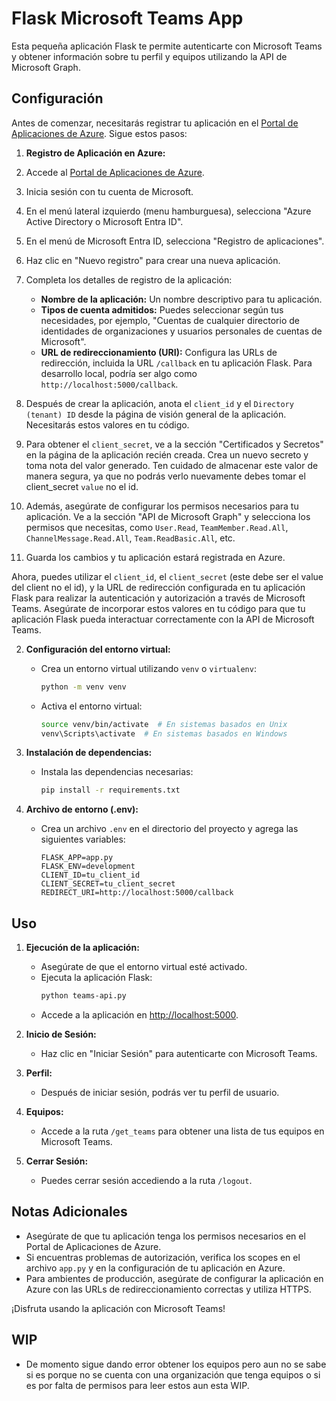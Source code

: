 # Flask Microsoft Teams App

Esta pequeña aplicación Flask te permite autenticarte con Microsoft Teams y obtener información sobre tu perfil y equipos utilizando la API de Microsoft Graph.

## Configuración

Antes de comenzar, necesitarás registrar tu aplicación en el [Portal de Aplicaciones de Azure](https://portal.azure.com/). Sigue estos pasos:


1. **Registro de Aplicación en Azure:**

1. Accede al [Portal de Aplicaciones de Azure](https://portal.azure.com/).

2. Inicia sesión con tu cuenta de Microsoft.

3. En el menú lateral izquierdo (menu hamburguesa), selecciona "Azure Active Directory o Microsoft Entra ID".

4. En el menú de Microsoft Entra ID, selecciona "Registro de aplicaciones".

5. Haz clic en "Nuevo registro" para crear una nueva aplicación.

6. Completa los detalles de registro de la aplicación:
   - **Nombre de la aplicación:** Un nombre descriptivo para tu aplicación.
   - **Tipos de cuenta admitidos:** Puedes seleccionar según tus necesidades, por ejemplo, "Cuentas de cualquier directorio de identidades de organizaciones y usuarios personales de cuentas de Microsoft".
   - **URL de redireccionamiento (URI):** Configura las URLs de redirección, incluida la URL `/callback` en tu aplicación Flask. Para desarrollo local, podría ser algo como `http://localhost:5000/callback`.

7. Después de crear la aplicación, anota el `client_id` y el `Directory (tenant) ID` desde la página de visión general de la aplicación. Necesitarás estos valores en tu código.

8. Para obtener el `client_secret`, ve a la sección "Certificados y Secretos" en la página de la aplicación recién creada. Crea un nuevo secreto y toma nota del valor generado. Ten cuidado de almacenar este valor de manera segura, ya que no podrás verlo nuevamente debes tomar el client_secret `value` no el id.

9. Además, asegúrate de configurar los permisos necesarios para tu aplicación. Ve a la sección "API de Microsoft Graph" y selecciona los permisos que necesitas, como `User.Read`, `TeamMember.Read.All`, `ChannelMessage.Read.All`, `Team.ReadBasic.All`, etc.

10. Guarda los cambios y tu aplicación estará registrada en Azure.

Ahora, puedes utilizar el `client_id`, el `client_secret` (este debe ser el value del client no el id), y la URL de redirección configurada en tu aplicación Flask para realizar la autenticación y autorización a través de Microsoft Teams. Asegúrate de incorporar estos valores en tu código para que tu aplicación Flask pueda interactuar correctamente con la API de Microsoft Teams.


2. **Configuración del entorno virtual:**
   - Crea un entorno virtual utilizando `venv` o `virtualenv`:
     ```bash
     python -m venv venv
     ```
   - Activa el entorno virtual:
     ```bash
     source venv/bin/activate  # En sistemas basados en Unix
     venv\Scripts\activate  # En sistemas basados en Windows
     ```

3. **Instalación de dependencias:**
   - Instala las dependencias necesarias:
     ```bash
     pip install -r requirements.txt
     ```

4. **Archivo de entorno (.env):**
   - Crea un archivo `.env` en el directorio del proyecto y agrega las siguientes variables:
     ```env
     FLASK_APP=app.py
     FLASK_ENV=development
     CLIENT_ID=tu_client_id
     CLIENT_SECRET=tu_client_secret
     REDIRECT_URI=http://localhost:5000/callback
     ```

## Uso

1. **Ejecución de la aplicación:**
   - Asegúrate de que el entorno virtual esté activado.
   - Ejecuta la aplicación Flask:
     ```bash
     python teams-api.py
     ```
   - Accede a la aplicación en [http://localhost:5000](http://localhost:5000).

2. **Inicio de Sesión:**
   - Haz clic en "Iniciar Sesión" para autenticarte con Microsoft Teams.

3. **Perfil:**
   - Después de iniciar sesión, podrás ver tu perfil de usuario.

4. **Equipos:**
   - Accede a la ruta `/get_teams` para obtener una lista de tus equipos en Microsoft Teams.

5. **Cerrar Sesión:**
   - Puedes cerrar sesión accediendo a la ruta `/logout`.

## Notas Adicionales

- Asegúrate de que tu aplicación tenga los permisos necesarios en el Portal de Aplicaciones de Azure.
- Si encuentras problemas de autorización, verifica los scopes en el archivo `app.py` y en la configuración de tu aplicación en Azure.
- Para ambientes de producción, asegúrate de configurar la aplicación en Azure con las URLs de redireccionamiento correctas y utiliza HTTPS.

¡Disfruta usando la aplicación con Microsoft Teams!

## WIP

- De momento sigue dando error obtener los equipos pero aun no se sabe si es porque no se cuenta con una organización que tenga equipos o si es por falta de permisos para leer estos aun esta WIP.